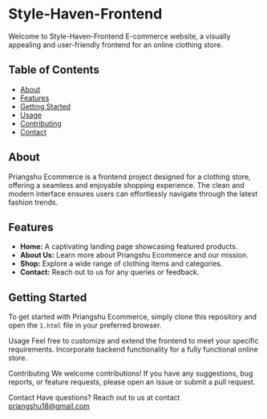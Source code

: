 # Style-Haven-Frontend

Welcome to Style-Haven-Frontend E-commerce website, a visually appealing and user-friendly frontend for an online clothing store.

## Table of Contents
- [About](#about)
- [Features](#features)
- [Getting Started](#getting-started)
- [Usage](#usage)
- [Contributing](#contributing)
- [Contact](#contact)

## About
Priangshu Ecommerce is a frontend project designed for a clothing store, offering a seamless and enjoyable shopping experience. The clean and modern interface ensures users can effortlessly navigate through the latest fashion trends.

## Features
- **Home:** A captivating landing page showcasing featured products.
- **About Us:** Learn more about Priangshu Ecommerce and our mission.
- **Shop:** Explore a wide range of clothing items and categories.
- **Contact:** Reach out to us for any queries or feedback.

## Getting Started
To get started with Priangshu Ecommerce, simply clone this repository and open the `1.html` file in your preferred browser.

Usage
Feel free to customize and extend the frontend to meet your specific requirements. Incorporate backend functionality for a fully functional online store.

Contributing
We welcome contributions! If you have any suggestions, bug reports, or feature requests, please open an issue or submit a pull request.

Contact
Have questions? Reach out to us at contact priangshu18@gmail.com
